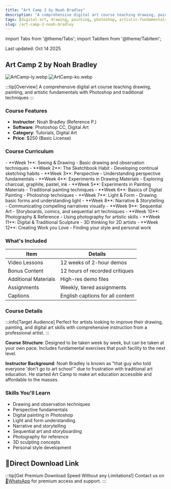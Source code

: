 ```yaml
---
title: "Art Camp 2 by Noah Bradley"
description: "A comprehensive digital art course teaching drawing, painting, and artistic fundamentals with Photoshop and traditional techniques"
tags: [digital-art, drawing, painting, photoshop, artistic-fundamentals, tutorials]
slug: /art-camp-2-noah-bradley
---
```


import Tabs from '@theme/Tabs';
import TabItem from '@theme/TabItem';

Last updated: Oct 14 2025
## Art Camp 2 by Noah Bradley

![ArtCamp-ly.webp](https://list.ucards.store/d/img/ArtCamp-ly.webp)
![ArtCamp-ko.webp](https://list.ucards.store/d/img/ArtCamp-ko.webp)


:::tip[Overview]
A comprehensive digital art course teaching drawing, painting, and artistic fundamentals with Photoshop and traditional techniques
:::

### Course Features
- **Instructor**: Noah Bradley (Reference P.)
- **Software**: Photoshop CC, Digital Art
- **Category**: Tutorials, Digital Art
- **Price**: $250 (Basic License)

### Course Curriculum

<Tabs>
<TabItem value="week1" label="Week 1-6">
- **Week 1**: Seeing & Drawing - Basic drawing and observation techniques
- **Week 2**: The Sketchbook Habit - Developing continual sketching habits
- **Week 3**: Perspective - Understanding perspective fundamentals
- **Week 4**: Experiments in Drawing Materials - Exploring charcoal, graphite, pastel, ink
- **Week 5**: Experiments in Painting Materials - Traditional painting techniques
- **Week 6**: Basics of Digital Painting - Photoshop techniques
</TabItem>
<TabItem value="week7" label="Week 7-12">
- **Week 7**: Light & Form - Drawing basic forms and understanding light
- **Week 8**: Narrative & Storytelling - Communicating compelling narratives visually
- **Week 9**: Sequential Art - Storyboards, comics, and sequential art techniques
- **Week 10**: Photography & Reference - Using photography for artistic skills
- **Week 11**: Digital & Traditional Sculpture - 3D thinking for 2D artists
- **Week 12**: Creating Work you Love - Finding your style and personal work
</TabItem>
</Tabs>

### What's Included

| Item | Details |
|------|---------|
| Video Lessons | 12 weeks of 2-hour demos |
| Bonus Content | 12 hours of recorded critiques |
| Additional Materials | High-res demo files |
| Assignments | Weekly, tiered assignments |
| Captions | English captions for all content |

### Course Details

:::info[Target Audience]
Perfect for artists looking to improve their drawing, painting, and digital art skills with comprehensive instruction from a professional artist.
:::

**Course Structure**: Designed to be taken week by week, but can be taken at your own pace. Includes fundamental exercises that push facility to the next level.

**Instructor Background**: Noah Bradley is known as "that guy who told everyone 'don't go to art school'" due to frustration with traditional art education. He started Art Camp to make art education accessible and affordable to the masses.

### Skills You'll Learn

- Drawing and observation techniques
- Perspective fundamentals
- Digital painting in Photoshop
- Light and form understanding
- Narrative and storytelling
- Sequential art and storyboarding
- Photography for reference
- 3D sculpting concepts
- Personal style development

## 🚀Direct Download Link
:::tip[Get Premium Download Speed Without any Limitations!]
Contact us on [💬WhatsApp](https://wa.me/+8613237610083) for premium  access and support.
:::
